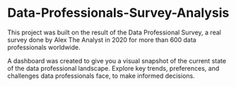 ﻿# Data-Professionals-Survey-Analysis

This project was built on the result of the Data Professional Survey, a real survey done by Alex The Analyst in 2020 for more than 600 data professionals worldwide.

A dashboard was created to give you a visual snapshot of the current state of the data professional landscape. Explore key trends, preferences, and challenges data professionals face, to make informed decisions.
